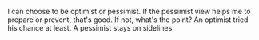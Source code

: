 ---
---

I can choose to be optimist or pessimist. If the pessimist view helps me to prepare or prevent, that's good. If not, what's the point? An optimist tried his chance at least. A pessimist stays on sidelines
